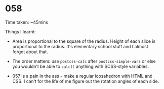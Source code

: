 # 058

Time taken: ~45mins

Things I learnt:

* Area is proportional to the square of the radius. Height of each slice is
proportional to the radius. It's elementary school stuff and I almost forgot
about that.

* The order matters: use `postcss-calc` after `postcss-simple-vars` or else
you wouldn't be able to `calc()` anything with SCSS-style variables.

* 057 is a pain in the ass - make a regular icosahedron with HTML and CSS.
I can't for the life of me figure out the rotation angles of each side.
